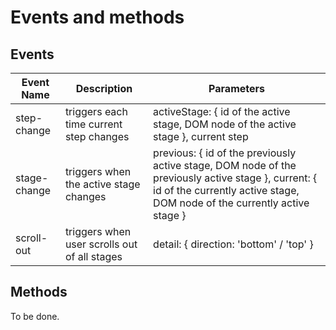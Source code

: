 # Events and methods

## Events

| Event Name | Description | Parameters |
|---------|--------|---------|
| step-change | triggers each time current step changes | activeStage: { id of the active stage, DOM node of the active stage }, current step |
| stage-change | triggers when the active stage changes | previous: { id of the previously active stage, DOM node of the previously active stage }, current: { id of the currently active stage, DOM node of the currently active stage } |
| scroll-out | triggers when user scrolls out of all stages | detail: { direction: 'bottom' / 'top' } |

## Methods
To be done.